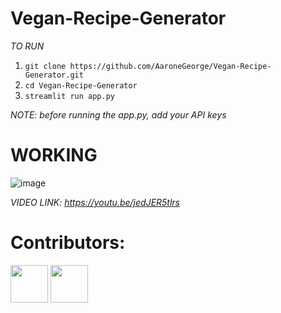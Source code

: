 # Vegan-Recipe-Generator

*TO RUN*
1. `git clone https://github.com/AaroneGeorge/Vegan-Recipe-Generator.git`
2. `cd Vegan-Recipe-Generator`
3. `streamlit run app.py`

*NOTE: before running the app.py, add your API keys*

# WORKING

![image](https://github.com/AaroneGeorge/Vegan-Recipe-Generator/assets/96471433/71a3e7ba-a9a9-43a5-822b-de663ad245c4)


*VIDEO LINK: https://youtu.be/jedJER5tlrs*


# Contributors:
[<img src="https://github.com/ryuzen6.png" width="60px;"/>](https://github.com/ryuzen6)
[<img src="https://github.com/AaroneGeorge.png" width="60px;"/>](https://github.com/AaroneGeorge)
